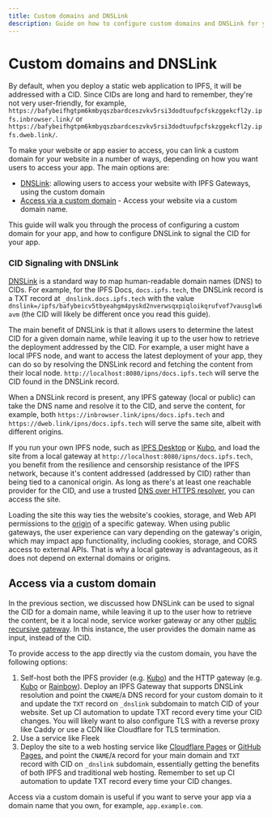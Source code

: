 ```yaml
---
title: Custom domains and DNSLink
description: Guide on how to configure custom domains and DNSLink for your IPFS deployments.
---
```


# Custom domains and DNSLink

By default, when you deploy a static web application to IPFS, it will be addressed with a CID. Since CIDs are long and hard to remember, they're not very user-friendly, for example, `https://bafybeifhgtpm6kmbyqszbardceszvkv5rsi3dodtuufpcfskzggekcfl2y.ipfs.inbrowser.link/` or `https://bafybeifhgtpm6kmbyqszbardceszvkv5rsi3dodtuufpcfskzggekcfl2y.ipfs.dweb.link/`.

To make your website or app easier to access, you can link a custom domain for your website in a number of ways, depending on how you want users to access your app. The main options are:

- [DNSLink](#cid-signaling-with-dnslink): allowing users to access your website with IPFS Gateways, using the custom domain
- [Access via a custom domain](#access-via-a-custom-domain) - Access your website via a custom domain name.

This guide will walk you through the process of configuring a custom domain for your app, and how to configure DNSLink to signal the CID for your app.

### CID Signaling with DNSLink

[DNSLink](../../concepts/dnslink.md) is a standard way to map human-readable domain names (DNS) to CIDs. For example, for the IPFS Docs, `docs.ipfs.tech`, the DNSLink record is a TXT record at `_dnslink.docs.ipfs.tech` with the value `dnslink=/ipfs/bafybeicv5tbyeahgm4pyskd2nverwsqxpiqloikqrufvof7vausglw6avm` (the CID will likely be different once you read this guide).

The main benefit of DNSLink is that it allows users to determine the latest CID for a given domain name, while leaving it up to the user how to retrieve the deployment addressed by the CID. For example, a user might have a local IPFS node, and want to access the latest deployment of your app, they can do so by resolving the DNSLink record and fetching the content from their local node. `http://localhost:8080/ipns/docs.ipfs.tech` will serve the CID found in the DNSLink record.

When a DNSLink record is present, any IPFS gateway (local or public) can take the DNS name and resolve it to the CID, and serve the content, for example, both `https://inbrowser.link/ipns/docs.ipfs.tech` and `https://dweb.link/ipns/docs.ipfs.tech` will serve the same site, albeit with different origins.

If you run your own IPFS node, such as [IPFS Desktop](../../install/ipfs-desktop.md) or [Kubo](../../install/command-line.md), and load the site from a local gateway at `http://localhost:8080/ipns/docs.ipfs.tech`, you benefit from the resilience and censorship resistance of the IPFS network, because it's content addressed (addressed by CID) rather than being tied to a canonical origin. As long as there's at least one reachable provider for the CID, and use a trusted [DNS over HTTPS resolver](https://github.com/ipfs/kubo/blob/master/docs/config.md#dnsresolvers), you can access the site.

Loading the site this way ties the website's cookies, storage, and Web API permissions to the [origin](https://developer.mozilla.org/en-US/docs/Glossary/Origin) of a specific gateway. When using public gateways, the user experience can vary depending on the gateway's origin, which may impact app functionality, including cookies, storage, and CORS access to external APIs. That is why a local gateway is advantageous, as it does not depend on external domains or origins.

## Access via a custom domain

In the previous section, we discussed how DNSLink can be used to signal the CID for a domain name, while leaving it up to the user how to retrieve the content, be it a local node, service worker gateway or any other [public recursive gateway](https://docs.ipfs.tech/concepts/ipfs-gateway/#recursive-vs-non-recursive-gateways). In this instance, the user provides the domain name as input, instead of the CID.

To provide access to the app directly via the custom domain, you have the following options:

1. Self-host both the IPFS provider (e.g. [Kubo](https://github.com/ipfs/kubo)) and the HTTP gateway (e.g. [Kubo](https://github.com/ipfs/kubo) or [Rainbow](https://github.com/ipfs/rainbow/)). Deploy an IPFS Gateway that supports DNSLink resolution and point the `CNAME`/`A` DNS record for your custom domain to it and  update the `TXT` record on `_dnslink` subdomain to match CID of your website. Set up CI automation to update TXT record every time your CID changes. You will likely want to also configure TLS with a reverse proxy like Caddy or use a CDN like Cloudflare for TLS termination.
2. Use a service like Fleek
3. Deploy the site to a web hosting service like [Cloudflare Pages](https://pages.cloudflare.com/) or [GitHub Pages](https://pages.github.com/), and point the `CNAME`/`A` record for your main domain and `TXT` record with CID on `_dnslink` subdomain, essentially getting the benefits of both IPFS and traditional web hosting. Remember to set up CI automation to update TXT record every time your CID changes.

Access via a custom domain is useful if you want to serve your app via a domain name that you own, for example, `app.example.com`.
